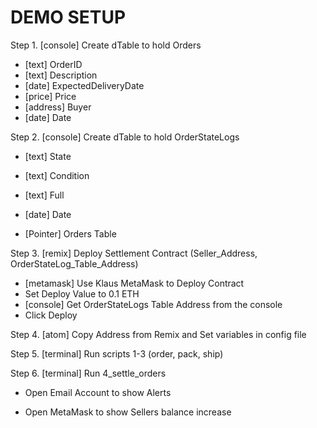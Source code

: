 # DEMO SETUP
Step 1. [console] Create dTable to hold Orders

- [text] OrderID
- [text] Description
- [date] ExpectedDeliveryDate
- [price] Price
- [address] Buyer
- [date] Date

Step 2. [console] Create dTable to hold OrderStateLogs

- [text] State
- [text] Condition
- [text] Full
- [date] Date

- [Pointer] Orders Table

Step 3. [remix] Deploy Settlement Contract (Seller_Address, OrderStateLog_Table_Address)

- [metamask] Use Klaus MetaMask to Deploy Contract
- Set Deploy Value to 0.1 ETH
- [console] Get OrderStateLogs Table Address from the console
- Click Deploy


Step 4. [atom] Copy Address from Remix and Set variables in config file

Step 5. [terminal] Run scripts 1-3 (order, pack, ship)

Step 6. [terminal] Run 4_settle_orders

- Open Email Account to show Alerts

- Open MetaMask to show Sellers balance increase
